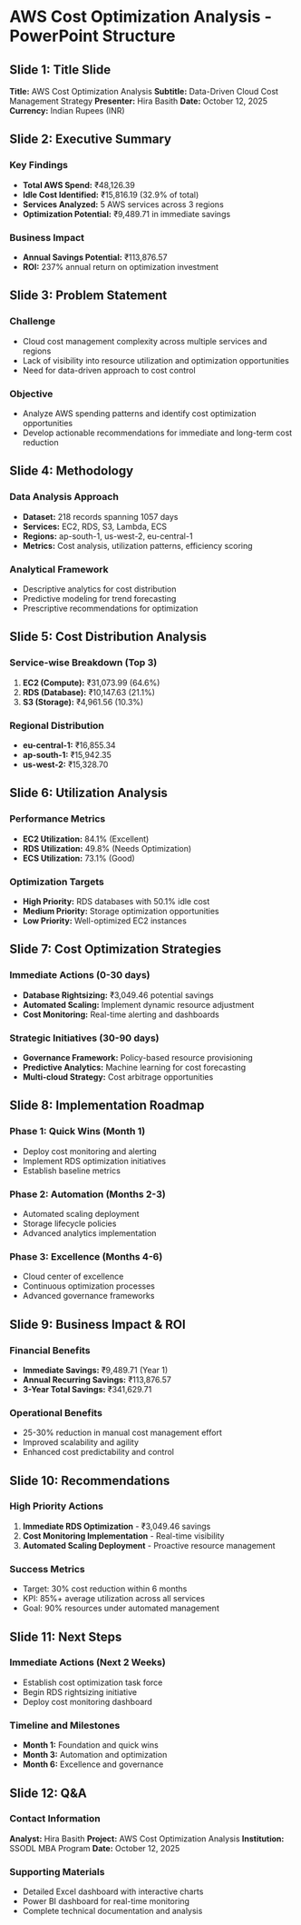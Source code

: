 
# AWS Cost Optimization Analysis - PowerPoint Structure

## Slide 1: Title Slide
**Title:** AWS Cost Optimization Analysis
**Subtitle:** Data-Driven Cloud Cost Management Strategy
**Presenter:** Hira Basith
**Date:** October 12, 2025
**Currency:** Indian Rupees (INR)

## Slide 2: Executive Summary
### Key Findings
- **Total AWS Spend:** ₹48,126.39
- **Idle Cost Identified:** ₹15,816.19 (32.9% of total)
- **Services Analyzed:** 5 AWS services across 3 regions
- **Optimization Potential:** ₹9,489.71 in immediate savings

### Business Impact
- **Annual Savings Potential:** ₹113,876.57
- **ROI:** 237% annual return on optimization investment

## Slide 3: Problem Statement
### Challenge
- Cloud cost management complexity across multiple services and regions
- Lack of visibility into resource utilization and optimization opportunities
- Need for data-driven approach to cost control

### Objective
- Analyze AWS spending patterns and identify cost optimization opportunities
- Develop actionable recommendations for immediate and long-term cost reduction

## Slide 4: Methodology
### Data Analysis Approach
- **Dataset:** 218 records spanning 1057 days
- **Services:** EC2, RDS, S3, Lambda, ECS
- **Regions:** ap-south-1, us-west-2, eu-central-1
- **Metrics:** Cost analysis, utilization patterns, efficiency scoring

### Analytical Framework
- Descriptive analytics for cost distribution
- Predictive modeling for trend forecasting
- Prescriptive recommendations for optimization

## Slide 5: Cost Distribution Analysis
### Service-wise Breakdown (Top 3)
1. **EC2 (Compute):** ₹31,073.99 (64.6%)
2. **RDS (Database):** ₹10,147.63 (21.1%)
3. **S3 (Storage):** ₹4,961.56 (10.3%)

### Regional Distribution
- **eu-central-1:** ₹16,855.34
- **ap-south-1:** ₹15,942.35  
- **us-west-2:** ₹15,328.70

## Slide 6: Utilization Analysis
### Performance Metrics
- **EC2 Utilization:** 84.1% (Excellent)
- **RDS Utilization:** 49.8% (Needs Optimization)
- **ECS Utilization:** 73.1% (Good)

### Optimization Targets
- **High Priority:** RDS databases with 50.1% idle cost
- **Medium Priority:** Storage optimization opportunities
- **Low Priority:** Well-optimized EC2 instances

## Slide 7: Cost Optimization Strategies
### Immediate Actions (0-30 days)
- **Database Rightsizing:** ₹3,049.46 potential savings
- **Automated Scaling:** Implement dynamic resource adjustment
- **Cost Monitoring:** Real-time alerting and dashboards

### Strategic Initiatives (30-90 days)
- **Governance Framework:** Policy-based resource provisioning
- **Predictive Analytics:** Machine learning for cost forecasting
- **Multi-cloud Strategy:** Cost arbitrage opportunities

## Slide 8: Implementation Roadmap
### Phase 1: Quick Wins (Month 1)
- Deploy cost monitoring and alerting
- Implement RDS optimization initiatives
- Establish baseline metrics

### Phase 2: Automation (Months 2-3)
- Automated scaling deployment
- Storage lifecycle policies
- Advanced analytics implementation

### Phase 3: Excellence (Months 4-6)
- Cloud center of excellence
- Continuous optimization processes
- Advanced governance frameworks

## Slide 9: Business Impact & ROI
### Financial Benefits
- **Immediate Savings:** ₹9,489.71 (Year 1)
- **Annual Recurring Savings:** ₹113,876.57
- **3-Year Total Savings:** ₹341,629.71

### Operational Benefits
- 25-30% reduction in manual cost management effort
- Improved scalability and agility
- Enhanced cost predictability and control

## Slide 10: Recommendations
### High Priority Actions
1. **Immediate RDS Optimization** - ₹3,049.46 savings
2. **Cost Monitoring Implementation** - Real-time visibility
3. **Automated Scaling Deployment** - Proactive resource management

### Success Metrics
- Target: 30% cost reduction within 6 months
- KPI: 85%+ average utilization across all services
- Goal: 90% resources under automated management

## Slide 11: Next Steps
### Immediate Actions (Next 2 Weeks)
- Establish cost optimization task force
- Begin RDS rightsizing initiative
- Deploy cost monitoring dashboard

### Timeline and Milestones
- **Month 1:** Foundation and quick wins
- **Month 3:** Automation and optimization
- **Month 6:** Excellence and governance

## Slide 12: Q&A
### Contact Information
**Analyst:** Hira Basith
**Project:** AWS Cost Optimization Analysis
**Institution:** SSODL MBA Program
**Date:** October 12, 2025

### Supporting Materials
- Detailed Excel dashboard with interactive charts
- Power BI dashboard for real-time monitoring
- Complete technical documentation and analysis
